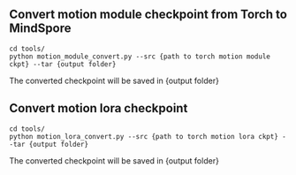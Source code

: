 ## Convert motion module checkpoint from Torch to MindSpore

```
cd tools/
python motion_module_convert.py --src {path to torch motion module ckpt} --tar {output folder} 
```

The converted checkpoint will be saved in {output folder}


## Convert motion lora checkpoint 

```
cd tools/
python motion_lora_convert.py --src {path to torch motion lora ckpt} --tar {output folder} 
```

The converted checkpoint will be saved in {output folder}
